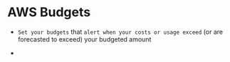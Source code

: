 # AWS Budgets

- `Set your budgets` that `alert when your costs or usage exceed` (or are forecasted to exceed) your budgeted amount

-
